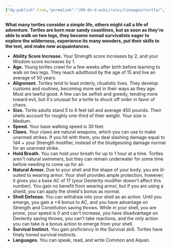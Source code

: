```yaml
---
{"dg-publish":true,"permalink":"/09-dn-d-wiki/rules/lineages/tortle/","tags":["race"]}
---
```



**What many tortles consider a simple life, others might call a life of adventure. Tortles are born near sandy coastlines, but as soon as they're able to walk on two legs, they become nomad survivalists eager to explore the wilderness, experience its many wonders, put their skills to the test, and make new acquaintances.**

- **Ability Score Increase.** Your Strength score increases by 2, and your Wisdom score increases by 1.
- **Age.** Young tortles crawl for a few weeks after birth before learning to walk on two legs. They reach adulthood by the age of 15 and live an average of 50 years.
- **Alignment.** Tortles tend to lead orderly, ritualistic lives. They develop customs and routines, becoming more set in their ways as they age. Most are lawful good. A few can be selfish and greedy, tending more toward evil, but it's unusual for a tortle to shuck off order in favor of chaos.
- **Size.** Tortle adults stand 5 to 6 feet tall and average 450 pounds. Their shells account for roughly one-third of their weight. Your size is Medium.
- **Speed.** Your base walking speed is 30 feet.
- **Claws.** Your claws are natural weapons, which you can use to make unarmed strikes. If you hit with them, you deal slashing damage equal to 1d4 + your Strength modifier, instead of the bludgeoning damage normal for an unarmed strike.
- **Hold Breath.** You can hold your breath for up to 1 hour at a time. Tortles aren't natural swimmers, but they can remain underwater for some time before needing to come up for air.
- **Natural Armor.** Due to your shell and the shape of your body, you are ill-suited to wearing armor. Your shell provides ample protection, however; it gives you a base AC of 17 (your Dexterity modifier doesn't affect this number). You gain no benefit from wearing armor, but if you are using a shield, you can apply the shield's bonus as normal.
- **Shell Defense.** You can withdraw into your shell as an action. Until you emerge, you gain a +4 bonus to AC, and you have advantage on Strength and Constitution saving throws. While in your shell, you are prone, your speed is 0 and can't increase, you have disadvantage on Dexterity saving throws, you can't take reactions, and the only action you can take is a bonus action to emerge from your shell.
- **Survival Instinct.** You gain proficiency in the Survival skill. Tortles have finely honed survival instincts.
- **Languages.** You can speak, read, and write Common and Aquan.
